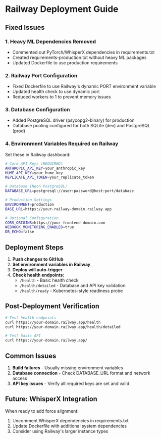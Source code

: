 # Railway Deployment Guide

## Fixed Issues

### 1. Heavy ML Dependencies Removed
- Commented out PyTorch/WhisperX dependencies in requirements.txt
- Created requirements-production.txt without heavy ML packages
- Updated Dockerfile to use production requirements

### 2. Railway Port Configuration
- Fixed Dockerfile to use Railway's dynamic PORT environment variable
- Updated health check to use dynamic port
- Reduced workers to 1 to prevent memory issues

### 3. Database Configuration
- Added PostgreSQL driver (psycopg2-binary) for production
- Database pooling configured for both SQLite (dev) and PostgreSQL (prod)

### 4. Environment Variables Required on Railway

Set these in Railway dashboard:

```bash
# Core API Keys (REQUIRED)
ANTHROPIC_API_KEY=your_anthropic_key
HUME_API_KEY=your_hume_key  
REPLICATE_API_TOKEN=your_replicate_token

# Database (Neon PostgreSQL)
DATABASE_URL=postgresql://user:password@host:port/database

# Production Settings
ENVIRONMENT=production
BASE_URL=https://your-railway-domain.railway.app

# Optional Configuration
CORS_ORIGINS=https://your-frontend-domain.com
WEBHOOK_MONITORING_ENABLED=true
DB_ECHO=false
```

## Deployment Steps

1. **Push changes to GitHub**
2. **Set environment variables in Railway**
3. **Deploy will auto-trigger**
4. **Check health endpoints:**
   - `/health` - Basic health check
   - `/health/detailed` - Database and API key validation
   - `/health/ready` - Kubernetes-style readiness probe

## Post-Deployment Verification

```bash
# Test health endpoints
curl https://your-domain.railway.app/health
curl https://your-domain.railway.app/health/detailed

# Test basic API
curl https://your-domain.railway.app/
```

## Common Issues

1. **Build failures** - Usually missing environment variables
2. **Database connection** - Check DATABASE_URL format and network access
3. **API key issues** - Verify all required keys are set and valid

## Future: WhisperX Integration

When ready to add force alignment:
1. Uncomment WhisperX dependencies in requirements.txt
2. Update Dockerfile with additional system dependencies
3. Consider using Railway's larger instance types